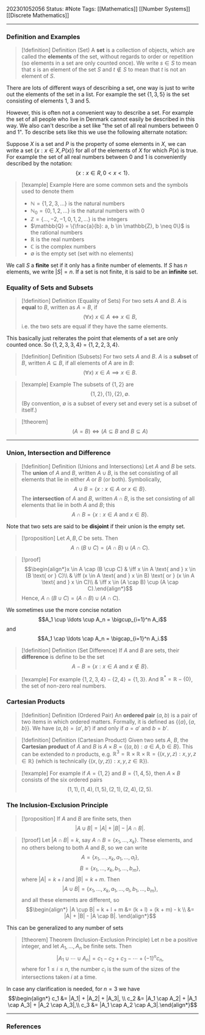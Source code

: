 202301052056
Status: #Note
Tags: [[Mathematics]] [[Number Systems]] [[Discrete Mathematics]]

___

### Definition and Examples

>[!definition] Definition (Set)
>A **set** is a collection of objects, which are called the **elements** of the set, without regards to order or repetition (so elements in a set are only counted once). We write $s \in S$ to mean that $s$ is an element of the set $S$ and $t \notin S$ to mean that $t$ is not an element of $S$.

There are lots of different ways of describing a set, one way is just to write out the elements of the set in a list. For example the set $\{1,3,5\}$ is the set consisting of elements 1, 3 and 5.

However, this is often not a convenient way to describe a set. For example the set of all people who live in Denmark cannot easily be described in this way. We also can't describe a set like "the set of all real numbers between 0 and 1".  To describe sets like this we use the following alternate notation:

Suppose $X$ is a set and $P$ is the property of some elements in $X$, we can write a set $\{x: x \in X, P(x)\}$ for all of the elements of $X$ for which $P(x)$ is true. For example the set of all real numbers between 0 and 1 is conveniently described by the notation: $$\{x : x \in R, 0 < x < 1\}.$$

>[!example] Example
>Here are some common sets and the symbols used to denote them
>+ $\mathbb{N} = \{1, 2, 3, \ldots\}$ is the natural numbers
>+ $\mathbb{N}_0 = \{0, 1, 2, \ldots\}$ is the natural numbers with 0
>+ $\mathbb{Z} = \{\ldots, -2, -1, 0, 1, 2, \ldots\}$ is the integers
>+ $\mathbb{Q} = \{\frac{a}{b}: a, b \in \mathbb{Z}, b \neq 0\}$ is the rational numbers
>+ $\mathbb{R}$ is the real numbers
>+ $\mathbb{C}$ is the complex numbers
>+ $\emptyset$ is the empty set (set with no elements)

We call $S$ a **finite** set if it only has a finite number of elements. If $S$ has $n$ elements, we write $|S| = n$. If a set is not finite, it is said to be an **infinite** set.

### Equality of Sets and Subsets

>[!definition] Definition (Equality of Sets)
>For two sets $A$ and $B$. $A$ is **equal** to $B$, written as $A = B$, if $$(\forall x) \: x \in A \iff x \in B,$$ i.e. the two sets are equal if they have the same elements.

This basically just reiterates the point that elements of a set are only counted once. So $\{1,2,3,3,4\}$ $=$ $\{1,2,2,3,4\}$. 

>[!definition] Definition (Subsets)
>For two sets $A$ and $B$. $A$ is a **subset** of $B$, written $A \subseteq B$, if all elements of $A$ are in $B$: $$(\forall x) \: x \in A \implies x \in B.$$

>[!example] Example
>The subsets of $\{1,2\}$ are $$\{1,2\}, \{1\}, \{2\}, \emptyset.$$ (By convention, $\emptyset$ is a subset of every set and every set is a subset of itself.)

>[!theorem]
>$$(A = B) \iff (A \subseteq B \text{ and } B \subseteq A)$$
___

### Union, Intersection and Difference

>[!definition] Definition (Unions and Intersections)
>Let $A$ and $B$ be sets. The **union** of $A$ and $B$, written $A \cup B$, is the set consisting of all elements that lie in either $A$ or $B$ (or both). Symbolically, $$A \cup B = \{x : x \in A \text{ or } x \in B\}.$$
>The **intersection** of $A$ and $B$, written $A \cap B$, is the set consisting of all elements that lie in both $A$ and $B$; this $$A \cap B = \{x : x \in A \text{ and } x \in B\}.$$
>

Note that two sets are said to be **disjoint** if their union is the empty set.

>[!proposition]
>Let $A,B,C$ be sets. Then $$A \cap (B \cup C) = (A \cap B) \cup (A \cap C).$$

>[!proof]
>$$\begin{align*}x \in A \cap (B \cup C) & \iff x \in A \text{ and } x \in (B \text{ or } C)\\ & \iff (x \in A \text{ and } x \in B) \text{ or } (x \in A \text{ and } x \in C)\\ & \iff x \in (A \cap B) \cup (A \cap C).\end{align*}$$
>Hence, $A \cap (B \cup C) = (A \cap B) \cup (A \cap C)$.

We sometimes use the more concise notation $$A_1 \cup \ldots \cup A_n = \bigcup_{i=1}^n A_i$$
and $$A_1 \cap \ldots \cap A_n = \bigcap_{i=1}^n A_i.$$
>[!definition] Definition (Set Difference)
>If $A$ and $B$ are sets, their **difference** is define to be the set $$A - B = \{x : x \in A \text{ and } x \notin B\}.$$

>[!example]
>For example $\{1,2,3,4\} - \{2,4\} = \{1,3\}$. And $\mathbb{R}^* = \mathbb{R}- \{0\}$, the set of non-zero real numbers.

### Cartesian Products

>[!definition] Definition (Ordered Pair)
>An **ordered pair** $(a,b)$ is a pair of two items in which ordered matters. Formally, it is defined as $\{\{a\}, \{a,b\}\}$. We have $(a,b) = (a',b')$ if and only if $a = a'$ and $b = b'$.

>[!definition] Definition (Cartesian Product)
>Given two sets $A$, $B$, the **Cartesian product** of $A$ and $B$ is $A \times B = \{(a,b) : a \in A, b \in B\}$. This can be extended to $n$ products, e.g. $\mathbb{R}^3 = \mathbb{R} \times \mathbb{R} \times \mathbb{R} = \{(x,y,z) : x, y, z \in \mathbb{R}\}$ (which is technically $\{(x,(y,z)) : x, y, z \in \mathbb{R}\}$).

>[!example]
>For example if $A = \{1,2\}$ and $B = \{1,4,5\}$, then $A \times B$ consists of the six ordered pairs $$(1,1), (1,4), (1,5), (2,1), (2,4), (2,5).$$

### The Inclusion-Exclusion Principle

>[!proposition]
>If $A$ and $B$ are finite sets, then $$|A \cup B| = |A| + |B| - |A \cap B|.$$

>[!proof]
>Let $|A \cap B| = k$, say $A \cap B = \{x_1, \ldots, x_k\}$. These elements, and no others belong to both $A$ and $B$, so we can write $$A = \{x_1, \ldots, x_k, a_1, \ldots, a_l\},$$ $$B = \{x_1, \ldots, x_k, b_1, \ldots, b_m\},$$
>where $|A| = k + l$ and $|B| = k + m$. Then $$|A \cup B| = \{x_1, \ldots, x_k, a_1, \ldots, a_l, b_1, \ldots, b_m\},$$ and all these elements are different, so $$\begin{align*} |A \cup B| = k + l + m &= (k + l) + (k + m) - k \\ &= |A| + |B| - |A \cap B|. \end{align*}$$

This can be generalized to any number of sets

>[!theorem] Theorem (Inclusion-Exclusion Principle)
>Let $n$ be a positive integer, and let $A_1, \ldots, A_n$ be finite sets. Then $$|A_1 \cup \cdots \cup A_n| = c_1 - c_2 + c_3 - \cdots + (-1)^n c_n,$$ where for $1 \leqslant i \leqslant n$, the number $c_i$ is the sum of the sizes of the intersections taken $i$ at a time.

In case any clarification is needed, for $n=3$ we have $$\begin{align*} c_1 &= |A_1| + |A_2| + |A_3|, \\ c_2 &= |A_1 \cap A_2| + |A_1 \cap A_3| + |A_2 \cap A_3|,\\ c_3 &= |A_1 \cap A_2 \cap A_3|.\end{align*}$$
___
### References